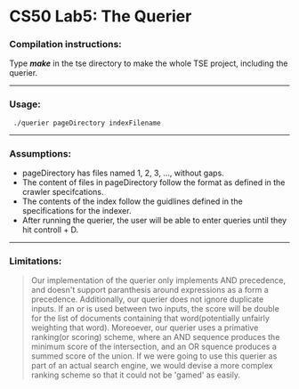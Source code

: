 # CS50 Lab5: The Querier

### Compilation instructions:
Type **_make_** in the tse directory to make the whole TSE project, including the querier.

----

### Usage:
     ./querier pageDirectory indexFilename

----

### Assumptions:
* pageDirectory has files named 1, 2, 3, ..., without gaps.
* The content of files in pageDirectory follow the format as defined in the crawler specifcations.
* The contents of the index follow the guidlines defined in the specifications for the indexer.
* After running the querier, the user will be able to enter queries until they hit controll + D.

----

### Limitations:
> Our implementation of the querier only implements AND precedence, and doesn't support
paranthesis around expressions as a form a precedence. Additionally, our querier does not
ignore duplicate inputs. If an or is used between two inputs, the score will be double for
the list of documents containing that word(potentially unfairly weighting that word). Moreoever,
our querier uses a primative ranking(or scoring) scheme, where an AND sequence produces the minimum
score of the intersection, and an OR squence produces a summed score of the union. If we were going
to use this querier as part of an actual search engine, we would devise a more complex ranking scheme
so that it could not be 'gamed' as easily. 